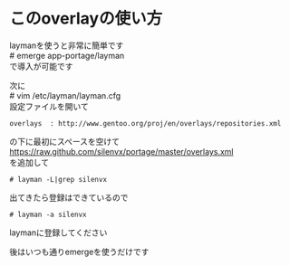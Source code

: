このoverlayの使い方
=======
laymanを使うと非常に簡単です  
    # emerge app-portage/layman  
で導入が可能です  
  
次に  
    # vim /etc/layman/layman.cfg  
設定ファイルを開いて  
  
    overlays  : http://www.gentoo.org/proj/en/overlays/repositories.xml  
の下に最初にスペースを空けて  
    https://raw.github.com/silenvx/portage/master/overlays.xml  
を追加して  
  
    # layman -L|grep silenvx  
出てきたら登録はできているので  
  
    # layman -a silenvx  
laymanに登録してください  
  
後はいつも通りemergeを使うだけです  
